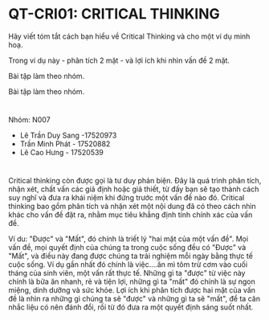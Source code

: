 # QT-CRI01: CRITICAL THINKING
Hãy viết tóm tắt cách bạn hiểu về Critical Thinking và cho một ví dụ minh hoạ.

Trong ví dụ này - phân tích 2 mặt - và lợi ích khi nhìn vấn đề 2 mặt.

Bài tập làm theo nhóm.

Bài tập làm theo nhóm.
# 

Nhóm: N007
  - Lê Trần Duy Sang -17520973
  - Trần Minh Phát - 17520882
  - Lê Cao Hưng - 17520539
# 
Critical thinking còn được gọi là tư duy phản biện. Đây là quá trình phân tích, nhận xét, chất vấn các giả định hoặc giả thiết, từ đấy bạn sẽ tạo thành cách suy nghĩ và đưa ra khái niệm khi đứng trước một vấn đề nào đó. Critical thinking bao gồm phân tích và nhận xét một nội dung đã có theo cách nhìn khác cho vấn đề đặt ra, nhằm mục tiêu khẳng định tính chính xác của vấn đề.

Ví du: "Được" và "Mất", đó chính là triết lý "hai mặt của một vấn đề". Mọi vấn đề, mọi quyết định của chúng ta trong cuộc sống đều có "Được" và "Mất", và điều này đang được chúng ta trải nghiệm mỗi ngày bằng thực tế cuộc sống. Ví dụ gần nhất đó chính là việc....ăn mì tôm trừ cơm vào cuối tháng của sinh viên, một vấn rất thực tế. Những gì ta "được" từ việc này chính là bữa ăn nhanh, rẻ và tiện lợi, những gì ta "mất" đó chính là sự ngon miệng, dinh dưỡng và sức khỏe. Lợi ích khi phân tích được hai mặt của vấn đề là nhìn ra những gì chúng ta sẽ "được" và những gì ta sẽ "mất", để ta cân nhắc liệu có nên đánh đổi, rồi từ đó đưa ra một quyết định sáng suốt nhất.
